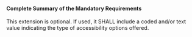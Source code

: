 #### Complete Summary of the Mandatory Requirements

This extension is optional. If used, it SHALL include a coded and/or text value indicating the type of accessibility options offered.

